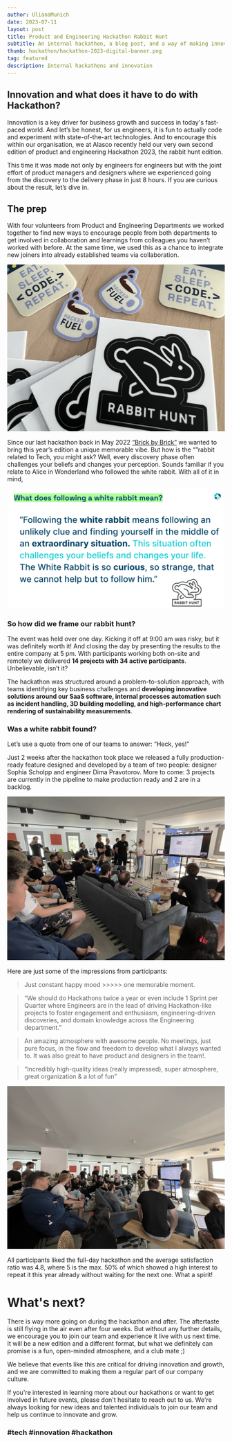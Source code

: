 ```yaml
---
author: UlianaMunich
date: 2023-07-11
layout: post
title: Product and Engineering Hackathon Rabbit Hunt
subtitle: An internal hackathon, a blog post, and a way of making innovation with fun.
thumb: hackathon/hackathon-2023-digital-banner.png
tag: featured
description: Internal hackathons and innovation
---
```


## Innovation and what does it have to do with Hackathon?

Innovation is a key driver for business growth and success in today's fast-paced world. And let’s be honest, for us engineers, it is fun to actually code and experiment with state-of-the-art technologies. And to encourage this within our organisation, we at Alasco recently held our very own second edition of product and engineering Hackathon 2023, the rabbit hunt edition. 

This time it was made not only by engineers for engineers but with the joint effort of product managers and designers where we experienced going from the discovery to the delivery phase in just 8 hours. If you are curious about the result, let’s dive in.

## The prep

With four volunteers from Product and Engineering Departments we worked together to find new ways to encourage people from both departments to get involved in collaboration and learnings from colleagues you haven’t worked with before. At the same time, we used this as a chance to integrate new joiners into already established teams via collaboration. 

![Hackathon rabbit hunt branded stickers](/assets/images/hackathon/hackathon-2023-stickers.jpg "Hackathon rabbit hunt branded stickers")

Since our last hackathon back in May 2022 [“Brick by Brick”](https://alasco.tech/2022/06/29/brick-by-brick-2022.html) we wanted to bring this year’s edition a unique memorable vibe. But how is the “”rabbit related to Tech, you might ask? Well, every discovery phase often challenges your beliefs and changes your perception. Sounds familiar if you relate to Alice in Wonderland who followed the white rabbit. With all of it in mind,

![Hackathon Brick by Brick rabbit hunt](/assets/images/hackathon/follow-rabbit-hunt-meaning.png "Meaning of a rabbit hunt")

### So how did we frame our rabbit hunt?

The event was held over one day. Kicking it off at 9:00 am was risky, but it was definitely worth it! And closing the day by presenting the results to the entire company at 5 pm. With participants working both on-site and remotely we delivered **14 projects with 34 active participants**. Unbelievable, isn’t it?

The hackathon was structured around a problem-to-solution approach, with teams identifying key business challenges and **developing innovative solutions around our SaaS software, internal processes automation such as incident handling, 3D building modelling, and high-performance chart rendering of sustainability measurements**.

### Was a white rabbit found?

Let’s use a quote from one of our teams to answer: “Heck, yes!”

Just 2 weeks after the hackathon took place we released a fully production-ready feature designed and developed by a team of two people: designer Sophia Scholpp and engineer Dima Pravotorov. More to come: 3 projects are currently in the pipeline to make production ready and 2 are in a backlog.

![Hackathon Brick by Brick rabbit hunt projects pitch](/assets/images/hackathon/hackathon-2023-pitch-time-1.png "Hackathon Brick by Brick rabbit hunt projects pitch")

Here are just some of the impressions from participants:

<blockquote class="twitter-tweet blockquote text-right" data-lang="en"><p lang="en" dir="ltr" class="mb-0">Just constant happy mood >>>>> one memorable moment.</p>
</blockquote>

<blockquote class="twitter-tweet blockquote text-right" data-lang="en"><p lang="en" dir="ltr" class="mb-0">“We should do Hackathons twice a year or even include 1 Sprint per Quarter where Engineers are in the lead of driving Hackathon-like projects to foster engagement and enthusiasm, engineering-driven discoveries, and domain knowledge across the Engineering department.”</p>
</blockquote>

<blockquote class="twitter-tweet blockquote text-right" data-lang="en"><p lang="en" dir="ltr" class="mb-0">An amazing atmosphere with awesome people. No meetings, just pure focus, in the flow and freedom to develop what I always wanted to. It was also great to have product and designers in the team!.</p>
</blockquote>

<blockquote class="twitter-tweet blockquote text-right" data-lang="en"><p lang="en" dir="ltr" class="mb-0">“Incredibly high-quality ideas (really impressed), super atmosphere, great organization & a lot of fun”</p>
</blockquote>

![Hackathon Brick by Brick rabbit hunt projects pitch](/assets/images/hackathon/hackathon-2023-pitch-time-2.png "Hackathon Brick by Brick rabbit hunt projects pitch")

All participants liked the full-day hackathon and the average satisfaction ratio was 4.8, where 5 is the max. 50% of which showed a high interest to repeat it this year already without waiting for the next one. What a spirit!


# What's next?
There is way more going on during the hackathon and after. The aftertaste is still flying in the air even after four weeks. But without any further details, we encourage you to join our team and experience it live with us next time. It will be a new edition and a different format, but what we definitely can promise is a fun, open-minded atmosphere, and a club mate ;)

We believe that events like this are critical for driving innovation and growth, and we are committed to making them a regular part of our company culture.

If you're interested in learning more about our hackathons or want to get involved in future events, please don't hesitate to reach out to us. We're always looking for new ideas and talented individuals to join our team and help us continue to innovate and grow. 

### #tech #innovation #hackathon
